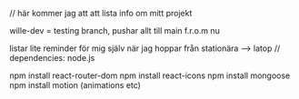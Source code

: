 // här kommer jag att att lista info om mitt projekt 

wille-dev = testing branch, pushar allt till main f.r.o.m nu

listar lite reminder för mig själv när jag hoppar från stationära --> latop
//
dependencies:
node.js

npm install react-router-dom 
npm install react-icons
npm install mongoose
npm install motion (animations etc)
